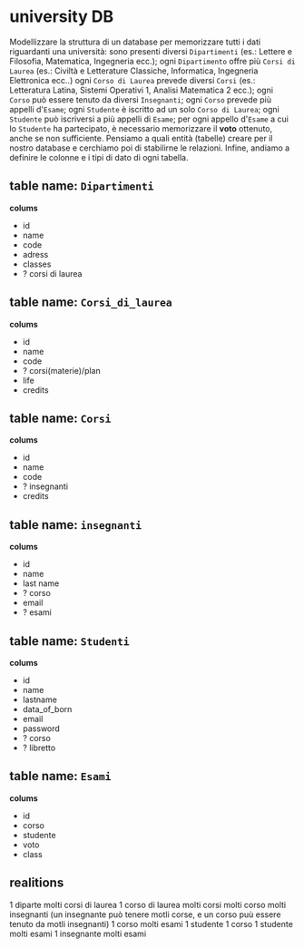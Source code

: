 # university DB

Modellizzare la struttura di un database per memorizzare tutti i dati riguardanti una università:
sono presenti diversi `Dipartimenti` (es.: Lettere e Filosofia, Matematica, Ingegneria ecc.);
ogni `Dipartimento` offre più `Corsi di Laurea` (es.: Civiltà e Letterature Classiche, Informatica, Ingegneria Elettronica ecc..)
ogni `Corso di Laurea` prevede diversi `Corsi` (es.: Letteratura Latina, Sistemi Operativi 1, Analisi Matematica 2 ecc.);
ogni `Corso` può essere tenuto da diversi `Insegnanti`;
ogni `Corso` prevede più appelli d'`Esame`;
ogni `Studente` è iscritto ad un solo `Corso di Laurea`;
ogni `Studente` può iscriversi a più appelli di `Esame`;
per ogni appello d'`Esame` a cui lo `Studente` ha partecipato, è necessario memorizzare il **voto** ottenuto, anche se non sufficiente. Pensiamo a quali entità (tabelle) creare per il nostro database e cerchiamo poi di stabilirne le relazioni. Infine, andiamo a definire le colonne e i tipi di dato di ogni tabella.

## table name: `Dipartimenti`

**colums**

- id
- name
- code
- adress
- classes
- ? corsi di laurea

## table name: `Corsi_di_laurea`

**colums**

- id
- name
- code
- ? corsi(materie)/plan
- life
- credits

## table name: `Corsi`

**colums**

- id
- name
- code
- ? insegnanti
- credits

## table name: `insegnanti`

**colums**

- id
- name
- last name
- ? corso
- email
- ? esami

## table name: `Studenti`

**colums**

- id
- name
- lastname
- data_of_born
- email
- password
- ? corso
- ? libretto

## table name: `Esami`

**colums**

- id
- corso
- studente
- voto
- class

## realitions

1 diparte molti corsi di laurea
1 corso di laurea molti corsi
molti corso molti insegnanti (un insegnante può tenere motli corse, e un corso puù essere tenuto da motli insegnanti)
1 corso molti esami
1 studente 1 corso
1 studente molti esami
1 insegnante molti esami